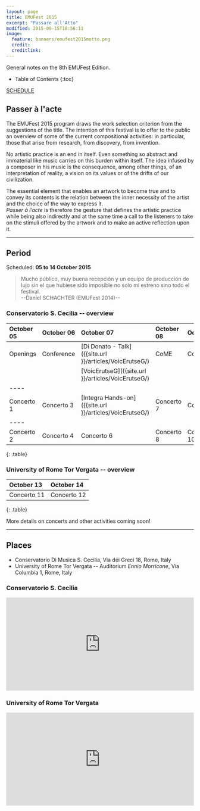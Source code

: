 ```yaml
---
layout: page
title: EMUFest 2015
excerpt: "Passare all'Atto"
modified: 2015-09-15T18:56:11
image:
  feature: banners/emufest2015motto.png
  credit: 
  creditlink: 
---
```


General notes on the 8th EMUFest Edition.

* Table of Contents
{:toc}

<div markdown="0">
  <a href="{{site.url }}/schedule"
    class="btn">SCHEDULE</a>
</div>

## Passer à l'acte

The EMUFest 2015 program draws the work  selection  criterion  from  the
suggestions of the title. The intention of this festival is to offer  to
the public an overview of some of the current compositional activities:
in particular, those that arise  from  research,  from  discovery,  from
invention.

No artistic practice is an end in itself. Even something so abstract and
immaterial like music carries on this burden  within  itself.  The  idea
infused by a composer in his  music  is  the  consequence,  among  other
things, of an interpretation of reality, a vision on its  values  or  of
the drifts of our civilization.

The essential element that enables an artwork  to  become  true  and  to
convey its contents is the relation between the inner necessity  of  the
artist and the choice of the way to express it.   
*Passer à l’acte*  is therefore the gesture that defines the artistic practice  while  being
also indirectly and at the same time a call to the listeners to  take
on the stimuli offered by the artwork and to make an  active  reflection
upon it.

<!-- “PASSARE ALL’ATTO”

(Passer à l’acte)

Il programma EMUfest 2015 ricava dalle suggestioni del titolo il criterio
di selezione delle opere e  intende offrire al pubblico una panoramica
delle attuali esperienze compositive: quelle che nascono dalla ricerca,
dalla scoperta, dall’invenzione.

Nessuna pratica artistica è fine solo a se stessa e anche la musica,
astratta e immateriale, porta in se questa responsabilità. L’idea è ciò che
il compositore incarna nella musica ma è pure la conseguenza di una
interpretazione della realtà, una visione dei valori o delle derive della
nostra civiltà.

L’elemento essenziale che permette ad un’opera d’arte di compiersi e di
trasmettere i suoi contenuti  è la correlazione tra la necessità interiore
dell’artista e la scelta del modo di esprimerla. *Passer à l’acte * è
dunque il gesto che definisce la pratica artistica ma, allo stesso tempo e
in modo indiretto, è anche l’esortazione per noi fruitori, a cogliere gli
stimoli offerti dall’opera e a rendere attiva la nostra riflessione. -->


<!-- ### **[Call for Works](/articles/callforworks)** -->

---

## Period

Scheduled: **05 to 14 October 2015**


> Mucho público, muy buena recepción y un equipo de producción de lujo sin el que hubiese sido imposible no solo mi estreno sino todo el festival.    
  --Daniel SCHACHTER (EMUFest 2014)--

### Conservatorio S. Cecilia -- overview

| October 05 | October 06   | October 07 | October 08 | October 09 | October 10 |
|:---------|:---------|:---------|:---------|:---------|:---------|
| Openings | Conference | [Di Donato - Talk]({{site.url }}/articles/VoicErutseG/) | CoME | Conference | Workshop |
|          |            | [VoicErutseG]({{site.url }}/articles/VoicErutseG/) |  |  |  |
|----
| Concerto 1 | Concerto 3 | [Integra Hands-on]({{site.url }}/articles/VoicErutseG/) | Concerto 7 | Concerto 9 | Workshop |
|----
| Concerto 2 | Concerto 4 | Concerto 6 | Concerto 8 | Concerto 10 | Workshop | 
{: .table} 

### University of Rome Tor Vergata -- overview

| October 13 | October 14 | 
|:---------|:---------|
| Concerto 11 | Concerto 12 |
{: .table} 

More details on concerts and other activities coming soon!

---

## Places

 - Conservatorio Di Musica S. Cecilia, Via dei Greci 18, Rome, Italy
 - University of Rome Tor Vergata -- Auditorium *Ennio Morricone*, Via Columbia 1, Rome, Italy

### Conservatorio S. Cecilia

<iframe src="https://www.google.com/maps/embed?pb=!1m14!1m8!1m3!1d2969.3215431453746!2d12.478517!3d41.907446!3m2!1i1024!2i768!4f13.1!3m3!1m2!1s0x132f6055e131a33b%3A0x26a9a22f619a40a6!2sConservatorio+Di+Musica+S.+Cecilia!5e0!3m2!1sen!2sit!4v1427887415450" width='100%' height="250" frameborder="0" style="border:0"></iframe>

### University of Rome Tor Vergata

<iframe src="https://www.google.com/maps/embed?pb=!1m18!1m12!1m3!1d1485.9560566009334!2d12.62180170951288!3d41.851718464956676!2m3!1f0!2f0!3f0!3m2!1i1024!2i768!4f13.1!3m3!1m2!1s0x0000000000000000%3A0xd205133372db63b2!2sFacolt%C3%A0+di+Lettere+e+Filosofia!5e0!3m2!1sen!2sit!4v1442183088907" width='100%' height="250" frameborder="0" style="border:0"></iframe>

<!--**Pro-tip:** Se usiamo **EVENTBRITE** come lo scorso anno, un riquadro evidenziato come questo potrebbe mettere in evidenza le modalità di prenotazione.
{: .notice}
-->

